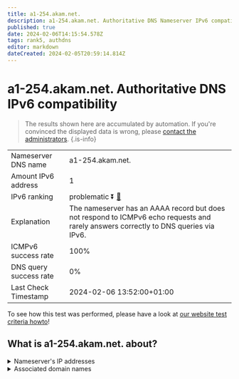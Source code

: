 ```yaml
---
title: a1-254.akam.net.
description: a1-254.akam.net. Authoritative DNS Nameserver IPv6 compatibility
published: true
date: 2024-02-06T14:15:54.578Z
tags: rank5, authdns
editor: markdown
dateCreated: 2024-02-05T20:59:14.814Z
---
```


# a1-254.akam.net. Authoritative DNS IPv6 compatibility

> The results shown here are accumulated by automation. If you're convinced the displayed data is wrong, please [contact the administrators](/howto/chat). 
{.is-info}




|   |   |
| - | - |
| Nameserver DNS name | a1-254.akam.net.
| Amount IPv6 address | 1
| IPv6 ranking | problematic :arrow_double_down: [🔗](/howto/ranking) |
| Explanation | The nameserver has an AAAA record but does not respond to ICMPv6 echo requests and rarely answers correctly to DNS queries via IPv6. |
| ICMPv6 success rate | 100%|
| DNS query success rate | 0% |
| Last Check Timestamp | 2024-02-06 13:52:00+01:00 |

To see how this test was performed, please have a look at [our website test criteria howto](/howto/testcriteria/authdns)!


## What is a1-254.akam.net. about?




<details>
<summary>Nameserver's IP addresses</summary>

2600:1401:2::fe

</details>



<details>
<summary>Associated domain names</summary>

www.novartis.com

</details>
